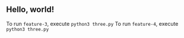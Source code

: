 ## Hello, world!

To run `feature-3`, execute `python3 three.py`
To run `feature-4`, execute `python3 three.py`